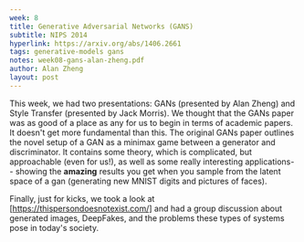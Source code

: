 ```yaml
---
week: 8
title: Generative Adversarial Networks (GANS)
subtitle: NIPS 2014
hyperlink: https://arxiv.org/abs/1406.2661
tags: generative-models gans
notes: week08-gans-alan-zheng.pdf
author: Alan Zheng
layout: post
---
```

This week, we had two presentations: GANs (presented by Alan Zheng) and Style
Transfer (presented by Jack Morris). We thought that the GANs paper was as
good of a place as any for us to begin in terms of academic papers. It doesn't
get more fundamental than this. The original GANs paper outlines the novel
setup of a GAN as a minimax game between a generator and discriminator. It
contains some theory, which is complicated, but approachable (even for us!),
as well as some really interesting applications-- showing the **amazing**
results you get when you sample from the latent space of a gan (generating
new MNIST digits and pictures of faces).

Finally, just for kicks, we took a look at [https://thispersondoesnotexist.com/]
and had a group discussion about generated images, DeepFakes, and the problems
these types of systems pose in today's society.
